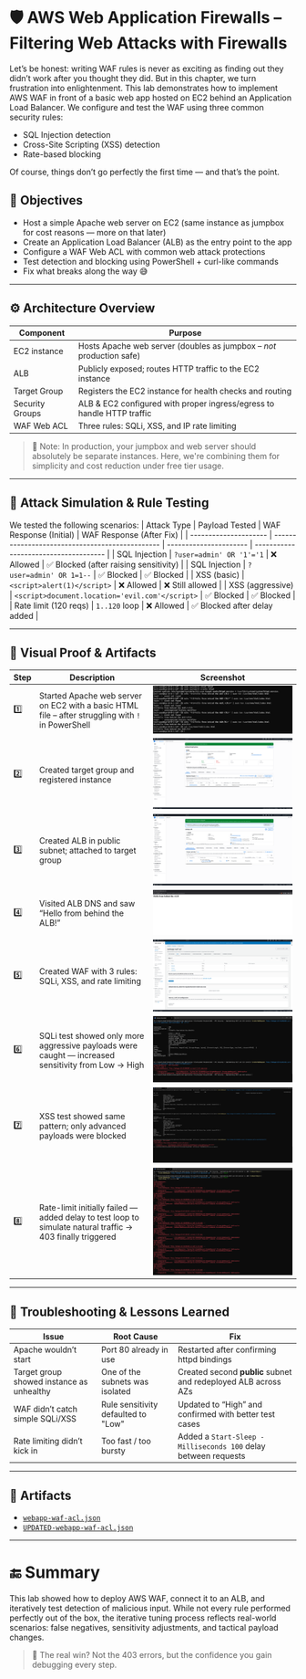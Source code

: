 # 🛡️ AWS Web Application Firewalls – Filtering Web Attacks with Firewalls

Let’s be honest: writing WAF rules is never as exciting as finding out they didn’t work after you thought they did. But in this chapter, we turn frustration into enlightenment.
This lab demonstrates how to implement AWS WAF in front of a basic web app hosted on EC2 behind an Application Load Balancer. We configure and test the WAF using three common security rules:
- SQL Injection detection
- Cross-Site Scripting (XSS) detection
- Rate-based blocking

Of course, things don’t go perfectly the first time — and that’s the point.

## 🎯 Objectives

- Host a simple Apache web server on EC2 (same instance as jumpbox for cost reasons — more on that later)
- Create an Application Load Balancer (ALB) as the entry point to the app
- Configure a WAF Web ACL with common web attack protections
- Test detection and blocking using PowerShell + curl-like commands
- Fix what breaks along the way 😅

---

## ⚙️ Architecture Overview

| Component       | Purpose                                                                |
| --------------- | ---------------------------------------------------------------------- |
| EC2 instance    | Hosts Apache web server (doubles as jumpbox – *not* production safe)   |
| ALB             | Publicly exposed; routes HTTP traffic to the EC2 instance              |
| Target Group    | Registers the EC2 instance for health checks and routing               |
| Security Groups | ALB & EC2 configured with proper ingress/egress to handle HTTP traffic |
| WAF Web ACL     | Three rules: SQLi, XSS, and IP rate limiting                           |

> 🧠 Note: In production, your jumpbox and web server should absolutely be separate instances. Here, we're combining them for simplicity and cost reduction under free tier usage.

---

## 🧪 Attack Simulation & Rule Testing

We tested the following scenarios:
| Attack Type           | Payload Tested                                  | WAF Response (Initial) | WAF Response (After Fix)              |
| --------------------- | ----------------------------------------------- | ---------------------- | ------------------------------------- |
| SQL Injection         | `?user=admin' OR '1'='1`                        | ❌ Allowed              | ✅ Blocked (after raising sensitivity) |
| SQL Injection         | `?user=admin' OR 1=1--`                         | ✅ Blocked              | ✅ Blocked                             |
| XSS (basic)           | `<script>alert(1)</script>`                     | ❌ Allowed              | ❌ Still allowed                       |
| XSS (aggressive)      | `<script>document.location='evil.com'</script>` | ✅ Blocked              | ✅ Blocked                             |
| Rate limit (120 reqs) | `1..120` loop                                   | ❌ Allowed              | ✅ Blocked after delay added           |

---

## 📸 Visual Proof & Artifacts

| Step | Description                                                                                                | Screenshot     |
| ---- | ---------------------------------------------------------------------------------------------------------- | -------------- |
| 1️⃣  | Started Apache web server on EC2 with a basic HTML file – after struggling with `!` in PowerShell          | ![](https://github.com/ChadVanHalen/Tech-Portfolio/blob/main/projects/AWS%20WAF%20Lab/screenshots/1%20From%20my%20public%20facing%20jumpbox%20I%20start%20an%20apache%20web%20server%20that%20gives%20the%20message%20Hello%20from%20behind%20the%20ALB%20-%20after%20a%20few%20failed%20attempts%20due%20to%20the%20exclamation%20point.png) |
| 2️⃣  | Created target group and registered instance                                                               | ![](https://github.com/ChadVanHalen/Tech-Portfolio/blob/main/projects/AWS%20WAF%20Lab/screenshots/2%20I%20create%20a%20target%20group%20and%20attach%20my%20public%20web%20server%20to%20it.png) |
| 3️⃣  | Created ALB in public subnet; attached to target group                                                     | ![](https://github.com/ChadVanHalen/Tech-Portfolio/blob/main/projects/AWS%20WAF%20Lab/screenshots/3%20I%20create%20an%20application%20load%20balancer%20for%20the%20web%20server.png) |
| 4️⃣  | Visited ALB DNS and saw “Hello from behind the ALB!”                                                       | ![](https://github.com/ChadVanHalen/Tech-Portfolio/blob/main/projects/AWS%20WAF%20Lab/screenshots/4%20I%20can%20see%20my%20web%20server's%20message%20from%20my%20host%20machine%20using%20the%20public%20DNS.png) |
| 5️⃣  | Created WAF with 3 rules: SQLi, XSS, and rate limiting                                                     | ![](https://github.com/ChadVanHalen/Tech-Portfolio/blob/main/projects/AWS%20WAF%20Lab/screenshots/5%20Using%20WAF%20and%20Shield%20I%20create%203%20rules%20for%20the%20firewall%2C%20watching%20for%20SQL%20injections%2C%20XSS%20attacks%20and%20putting%20a%20rate%20limit%20from%20source%20IPs.png) |
| 6️⃣  | SQLi test showed only more aggressive payloads were caught — increased sensitivity from Low → High         | ![](https://github.com/ChadVanHalen/Tech-Portfolio/blob/main/projects/AWS%20WAF%20Lab/screenshots/6%20Trying%20a%20few%20methods%20of%20SQLi%2C%20the%20most%20basic%20kind%20doesn't%20seem%20to%20get%20caught%20but%20a%20more%20aggressive%20SQLi%20attack%20gets%20picked%20up.png) |
| 7️⃣  | XSS test showed same pattern; only advanced payloads were blocked                                          | ![](https://github.com/ChadVanHalen/Tech-Portfolio/blob/main/projects/AWS%20WAF%20Lab/screenshots/7%20Similarly%20with%20XSS%20the%20WAF%20doesn't%20block%20the%20more%20obvious%20attempts%20but%20does%20block%20the%20most%20suspicious%20version%20at%20the%20end.png) |
| 8️⃣  | Rate-limit initially failed — added delay to test loop to simulate natural traffic → 403 finally triggered | ![](https://github.com/ChadVanHalen/Tech-Portfolio/blob/main/projects/AWS%20WAF%20Lab/screenshots/8%20And%20third%20times%20a%20charm%20my%20initial%20test%20doesnt%20get%20caught%20but%20updated%20that%20each%20request%20waits%20100%20ms%20gives%20me%20the%20blocked%20connection%20I%20was%20looking%20for.png) |


---

## 🧩 Troubleshooting & Lessons Learned
| Issue                                     | Root Cause                          | Fix                                                            |
| ----------------------------------------- | ----------------------------------- | -------------------------------------------------------------- |
| Apache wouldn’t start                     | Port 80 already in use              | Restarted after confirming httpd bindings                      |
| Target group showed instance as unhealthy | One of the subnets was isolated     | Created second **public** subnet and redeployed ALB across AZs |
| WAF didn’t catch simple SQLi/XSS          | Rule sensitivity defaulted to "Low" | Updated to “High” and confirmed with better test cases         |
| Rate limiting didn’t kick in              | Too fast / too bursty               | Added a `Start-Sleep -Milliseconds 100` delay between requests |

---

## 📁 Artifacts
- [`webapp-waf-acl.json`](https://github.com/ChadVanHalen/Tech-Portfolio/blob/main/projects/AWS%20WAF%20Lab/artifacts/webapp-waf-acl.json)
- [`UPDATED-webapp-waf-acl.json`](https://github.com/ChadVanHalen/Tech-Portfolio/blob/main/projects/AWS%20WAF%20Lab/artifacts/UPDATED-webapp-waf-acl.json)

---

# 🔚 Summary

This lab showed how to deploy AWS WAF, connect it to an ALB, and iteratively test detection of malicious input. While not every rule performed perfectly out of the box, the iterative tuning process reflects real-world scenarios: false negatives, sensitivity adjustments, and tactical payload changes.

> 🔐 The real win? Not the 403 errors, but the confidence you gain debugging every step.
